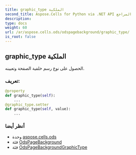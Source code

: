 ```yaml
---
title: graphic_type الملكية
second_title: Aspose.Cells for Python via .NET API المراجع
description:
type: docs
weight: 60
url: /ar/aspose.cells.ods/odspagebackground/graphic_type/
is_root: false
---
```

##  graphic_type الملكية

الحصول على نوع رسم خلفية الصفحة وتعيينه.
###  تعريف:
```python
@property
def graphic_type(self):
    ...
@graphic_type.setter
def graphic_type(self, value):
    ...
```

###  أنظر أيضا
* وحدة [aspose.cells.ods](../../)
* فئة [OdsPageBackground](/cells/python-net/ar/aspose.cells.ods/odspagebackground)
* فئة [OdsPageBackgroundGraphicType](/cells/python-net/ar/aspose.cells.ods/odspagebackgroundgraphictype)
